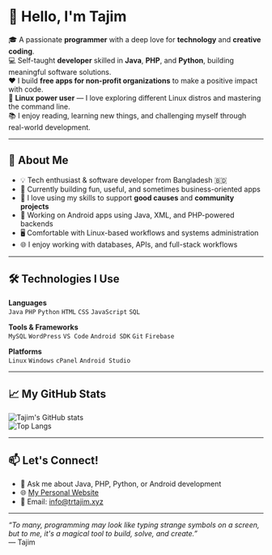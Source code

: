 # 👋 Hello, I'm Tajim

🎓 A passionate **programmer** with a deep love for **technology** and **creative coding**.  
💻 Self-taught **developer** skilled in **Java**, **PHP**, and **Python**, building meaningful software solutions.  
❤️ I build **free apps for non-profit organizations** to make a positive impact with code.  
🐧 **Linux power user** — I love exploring different Linux distros and mastering the command line.  
📚 I enjoy reading, learning new things, and challenging myself through real-world development.

---

## 🚀 About Me
- 💡 Tech enthusiast & software developer from Bangladesh 🇧🇩
- 🔧 Currently building fun, useful, and sometimes business-oriented apps
- 🤝 I love using my skills to support **good causes** and **community projects**
- 📱 Working on Android apps using Java, XML, and PHP-powered backends
- 🖥️ Comfortable with Linux-based workflows and systems administration
- 🌐 I enjoy working with databases, APIs, and full-stack workflows

---

## 🛠️ Technologies I Use

**Languages**  
`Java` `PHP` `Python` `HTML` `CSS` `JavaScript` `SQL`

**Tools & Frameworks**  
`MySQL` `WordPress` `VS Code` `Android SDK` `Git` `Firebase`

**Platforms**  
`Linux` `Windows` `cPanel` `Android Studio`

---

## 📈 My GitHub Stats

![Tajim's GitHub stats](https://github-readme-stats.vercel.app/api?username=trtajim&show_icons=true&theme=radical)  
![Top Langs](https://github-readme-stats.vercel.app/api/top-langs/?username=trtajim&layout=compact&theme=radical)

---

## 📫 Let's Connect!

- 💬 Ask me about Java, PHP, Python, or Android development
- 🌐 [My Personal Website](https://trtajim.xyz)
- 📧 Email: info@trtajim.xyz

---

_“To many, programming may look like typing strange symbols on a screen, but to me, it's a magical tool to build, solve, and create.”_  
— Tajim
